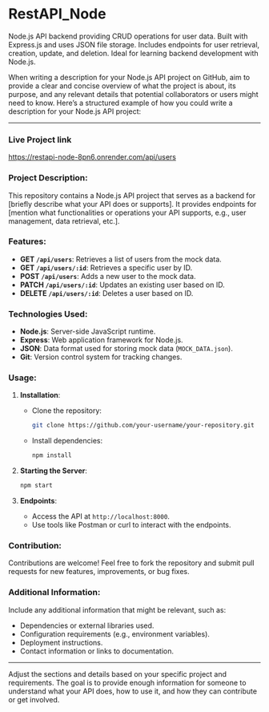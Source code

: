 # RestAPI_Node
Node.js API backend providing CRUD operations for user data. Built with Express.js and uses JSON file storage. Includes endpoints for user retrieval, creation, update, and deletion. Ideal for learning backend development with Node.js.



When writing a description for your Node.js API project on GitHub, aim to provide a clear and concise overview of what the project is about, its purpose, and any relevant details that potential collaborators or users might need to know. Here’s a structured example of how you could write a description for your Node.js API project:

---


### Live Project link
https://restapi-node-8pn6.onrender.com/api/users

### Project Description:

This repository contains a Node.js API project that serves as a backend for [briefly describe what your API does or supports]. It provides endpoints for [mention what functionalities or operations your API supports, e.g., user management, data retrieval, etc.].

### Features:

- **GET `/api/users`**: Retrieves a list of users from the mock data.
- **GET `/api/users/:id`**: Retrieves a specific user by ID.
- **POST `/api/users`**: Adds a new user to the mock data.
- **PATCH `/api/users/:id`**: Updates an existing user based on ID.
- **DELETE `/api/users/:id`**: Deletes a user based on ID.

### Technologies Used:

- **Node.js**: Server-side JavaScript runtime.
- **Express**: Web application framework for Node.js.
- **JSON**: Data format used for storing mock data (`MOCK_DATA.json`).
- **Git**: Version control system for tracking changes.

### Usage:

1. **Installation**:
   - Clone the repository:
     ```bash
     git clone https://github.com/your-username/your-repository.git
     ```
   - Install dependencies:
     ```bash
     npm install
     ```

2. **Starting the Server**:
   ```bash
   npm start
   ```

3. **Endpoints**:
   - Access the API at `http://localhost:8000`.
   - Use tools like Postman or curl to interact with the endpoints.

### Contribution:

Contributions are welcome! Feel free to fork the repository and submit pull requests for new features, improvements, or bug fixes.


### Additional Information:

Include any additional information that might be relevant, such as:
- Dependencies or external libraries used.
- Configuration requirements (e.g., environment variables).
- Deployment instructions.
- Contact information or links to documentation.

---

Adjust the sections and details based on your specific project and requirements. The goal is to provide enough information for someone to understand what your API does, how to use it, and how they can contribute or get involved.
